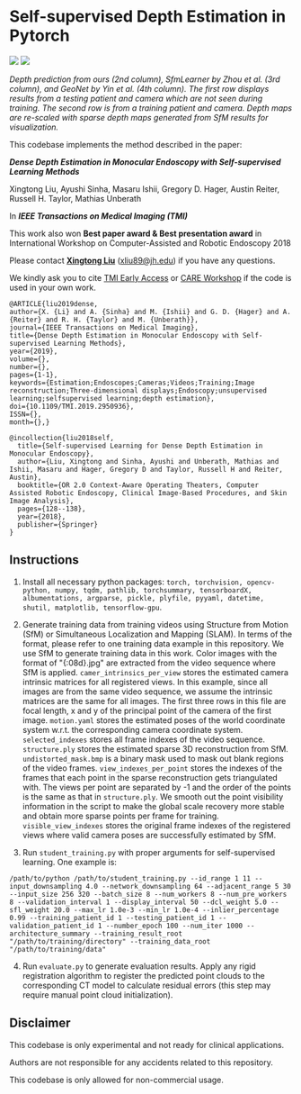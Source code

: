 # Self-supervised Depth Estimation in Pytorch


![](clip_1.gif) ![](clip_2.gif)

*Depth prediction from ours (2nd column), SfmLearner by Zhou et al. (3rd column), and GeoNet by Yin et al. (4th column). The first row displays results from a testing patient and camera which are not seen during training. The second row is from a training patient and camera. Depth maps are re-scaled with sparse depth maps generated from SfM results for visualization.*


This codebase implements the method described in the paper:

***Dense Depth Estimation in Monocular Endoscopy with Self-supervised Learning Methods***

Xingtong Liu, Ayushi Sinha, Masaru Ishii, Gregory D. Hager, Austin Reiter, Russell H. Taylor, Mathias Unberath

In ***IEEE Transactions on Medical Imaging (TMI)***


This work also won **Best paper award & Best presentation award** in International Workshop on Computer-Assisted and Robotic Endoscopy 2018

Please contact [**Xingtong Liu**](http://www.cs.jhu.edu/~xingtongl/) (xliu89@jh.edu) if you have any questions.

We kindly ask you to cite [TMI Early Access](https://ieeexplore.ieee.org/abstract/document/8889760) or [CARE Workshop](https://link.springer.com/chapter/10.1007/978-3-030-01201-4_15) if the code is used in your own work.
```
@ARTICLE{liu2019dense,
author={X. {Li} and A. {Sinha} and M. {Ishii} and G. D. {Hager} and A. {Reiter} and R. H. {Taylor} and M. {Unberath}},
journal={IEEE Transactions on Medical Imaging},
title={Dense Depth Estimation in Monocular Endoscopy with Self-supervised Learning Methods},
year={2019},
volume={},
number={},
pages={1-1},
keywords={Estimation;Endoscopes;Cameras;Videos;Training;Image reconstruction;Three-dimensional displays;Endoscopy;unsupervised learning;selfsupervised learning;depth estimation},
doi={10.1109/TMI.2019.2950936},
ISSN={},
month={},}
```
```
@incollection{liu2018self,
  title={Self-supervised Learning for Dense Depth Estimation in Monocular Endoscopy},
  author={Liu, Xingtong and Sinha, Ayushi and Unberath, Mathias and Ishii, Masaru and Hager, Gregory D and Taylor, Russell H and Reiter, Austin},
  booktitle={OR 2.0 Context-Aware Operating Theaters, Computer Assisted Robotic Endoscopy, Clinical Image-Based Procedures, and Skin Image Analysis},
  pages={128--138},
  year={2018},
  publisher={Springer}
}
```

## Instructions

1. Install all necessary python packages: ```torch, torchvision, opencv-python, numpy, tqdm, pathlib, torchsummary, tensorboardX, albumentations, argparse, pickle, plyfile, pyyaml, datetime, shutil, matplotlib, tensorflow-gpu```.

2. Generate training data from training videos using Structure from Motion (SfM) or Simultaneous Localization and Mapping (SLAM). In terms of the format, please refer to one training data example in this repository. We use SfM to generate training data in this work. Color images with the format of "{:08d}.jpg" are extracted from the video sequence where SfM is applied. ```camer_intrinsics_per_view``` stores the estimated camera intrinsic matrices for all registered views. In this example, since all images are from the same video sequence, we assume the intrinsic matrices are the same for all images. The first three rows in this file are focal length, x and y of the principal point of the camera of the first image. ```motion.yaml``` stores the estimated poses of the world coordinate system w.r.t. the corresponding camera coordinate system. ```selected_indexes``` stores all frame indexes of the video sequence. ```structure.ply``` stores the estimated sparse 3D reconstruction from SfM. ```undistorted_mask.bmp``` is a binary mask used to mask out blank regions of the video frames. ```view_indexes_per_point``` stores the indexes of the frames that each point in the sparse reconstruction gets triangulated with. The views per point are separated by -1 and the order of the points is the same as that in ```structure.ply```. We smooth out the point visibility information in the script to make the global scale recovery more stable and obtain more sparse points per frame for training. ```visible_view_indexes``` stores the original frame indexes of the registered views where valid camera poses are successfully estimated by SfM.

3. Run ```student_training.py``` with proper arguments for self-supervised learning. One example is:
```
/path/to/python /path/to/student_training.py --id_range 1 11 --input_downsampling 4.0 --network_downsampling 64 --adjacent_range 5 30 --input_size 256 320 --batch_size 8 --num_workers 8 --num_pre_workers 8 --validation_interval 1 --display_interval 50 --dcl_weight 5.0 --sfl_weight 20.0 --max_lr 1.0e-3 --min_lr 1.0e-4 --inlier_percentage 0.99 --training_patient_id 1 --testing_patient_id 1 --validation_patient_id 1 --number_epoch 100 --num_iter 1000 --architecture_summary --training_result_root "/path/to/training/directory" --training_data_root "/path/to/training/data"
```

4. Run ```evaluate.py``` to generate evaluation results. Apply any rigid registration algorithm to register the predicted point clouds to the corresponding CT model to calculate residual errors (this step may require manual point cloud initialization).


## Disclaimer

This codebase is only experimental and not ready for clinical applications.

Authors are not responsible for any accidents related to this repository.

This codebase is only allowed for non-commercial usage.

